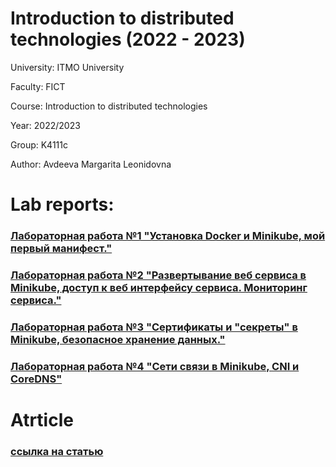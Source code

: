 # Introduction to distributed technologies (2022 - 2023)

University: ITMO University

Faculty: FICT

Course: Introduction to distributed technologies

Year: 2022/2023

Group: K4111с

Author: Avdeeva Margarita Leonidovna

# Lab reports:

### [Лабораторная работа №1 "Установка Docker и Minikube, мой первый манифест."](labs/lab1/report.md)
### [Лабораторная работа №2 "Развертывание веб сервиса в Minikube, доступ к веб интерфейсу сервиса. Мониторинг сервиса."](labs/lab2/report.md)
### [Лабораторная работа №3 "Сертификаты и "секреты" в Minikube, безопасное хранение данных."](labs/lab3/report.md)
### [Лабораторная работа №4 "Сети связи в Minikube, CNI и CoreDNS"](labs/lab4/report.md)
# Atrticle
### [ссылка на статью](https://medium.com/@avdeeva18marg/%D1%81%D0%B5%D1%82%D0%B5%D0%B2%D1%8B%D0%B5-%D0%BF%D0%BE%D0%BB%D0%B8%D1%82%D0%B8%D0%BA%D0%B8-kubernetes-%D0%BD%D0%B0-%D0%BF%D1%80%D0%B8%D0%BC%D0%B5%D1%80%D0%B5-calico-14c49f683493) 

